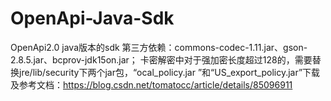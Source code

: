 # OpenApi-Java-Sdk
OpenApi2.0 java版本的sdk
第三方依赖：commons-codec-1.11.jar、gson-2.8.5.jar、bcprov-jdk15on.jar；
卡密解密中对于强加密长度超过128的，需要替换jre/lib/security下两个jar包，“ocal_policy.jar ”和“US_export_policy.jar”下载及参考文档：https://blog.csdn.net/tomatocc/article/details/85096911
